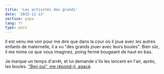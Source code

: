```yaml
---
title: 'Les activités des grands'
date: '2015-11-13'
section: papa
lang: fr
type: post
---
```


Il est venu me voir pour me dire que dans la cour où il joue avec les autres enfants de maternelle, il a vu "des grands jouer avec leurs boules". Bien sûr, il me mime ce que vous imaginez, poing fermé bougeant de haut en bas.

Je marque un temps d'arrêt, et lui demande s'ils les lancent en l'air, après, les boules. ["Ben oui", me répond-il, agacé](https://media.giphy.com/media/ufNg4TNoNseVa/giphy.gif).

